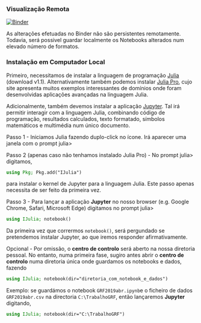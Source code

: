 ### Visualização Remota
 [![Binder](https://mybinder.org/badge_logo.svg)](https://mybinder.org/v2/gh/ASaragga/Notebooks.jl/master)

As alterações efetuadas no Binder não são persistentes remotamente. Todavia, será possivel guardar localmente os Notebooks alterados num elevado número de formatos. 

### Instalação em Computador Local

Primeiro, necessitamos de instalar a linguagem de programação [Julia](https://julialang.org) (download v1.1). Alternativamente também podemos instalar [Julia Pro](https://juliacomputing.com/case-studies/), cujo site apresenta muitos exemplos interessantes de domínios onde foram desenvolvidas aplicações avançadas na linguagem Julia. 

Adicionalmente, também devemos instalar a aplicação [Jupyter](https://jupyter.org). Tal irá permitir interagir com a linguagem Julia, combinando código de programação, resultados calculados, texto formatado, símbolos matemáticos e multimédia num único documento. 

Passo 1 - Iniciamos Julia fazendo duplo-click no ícone. Irá aparecer uma janela com o prompt julia>

Passo 2 (apenas caso não tenhamos instalado Julia Pro) - No prompt julia> digitamos,
```julia
using Pkg; Pkg.add("IJulia")
```
para instalar o kernel de Jupyter para a linguagem Julia. Este passo apenas necessita de ser feito da primeira vez. 

Passo 3 - Para lançar a aplicação **Jupyter** no nosso browser (e.g. Google Chrome, Safari, Microsoft Edge) digitamos no prompt julia>
```julia
using IJulia; notebook()
```
Da primeira vez que corrermos `notebook()`, será pergundado se pretendemos instalar Jupyter, ao que iremos responder afirmativamente. 

Opcional - Por omissão, o **centro de controlo** será aberto na nossa diretoria pessoal. No entanto, numa primeira fase, sugiro antes abrir o **centro de controlo** numa diretoria única onde guardamos os notebooks e dados, fazendo
```julia
using IJulia; notebook(dir="diretoria_com_notebook_e_dados")
```
Exemplo: se guardámos o notebook ```GRF2019abr.ipynb```e o ficheiro de dados ```GRF2019abr.csv``` na directoria ```C:\TrabalhoGRF```, então lançaremos **Jupyter** digitando,

```julia
using IJulia; notebook(dir="C:\TrabalhoGRF")
```

